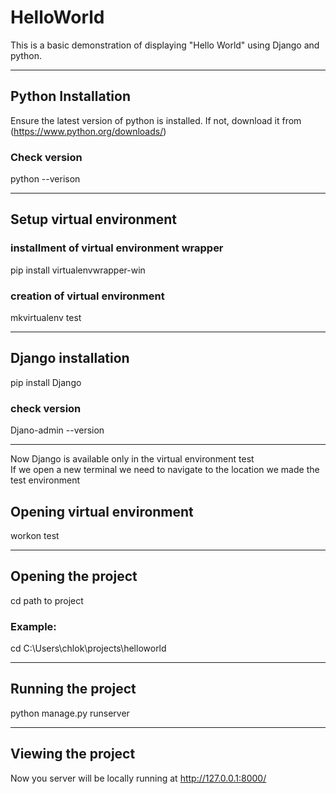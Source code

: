 # HelloWorld
This is a basic demonstration of displaying "Hello World" using Django and python. 

---

## Python Installation 
Ensure the latest version of python is installed.
If not, download it from (https://www.python.org/downloads/)
### Check version 
python --verison 

---

## Setup virtual environment 
### installment of virtual environment wrapper 
pip install virtualenvwrapper-win  
### creation of virtual environment
mkvirtualenv test 

---

## Django installation 
pip install Django 
### check version 
Djano-admin --version 

---

Now Django is available only in the virtual environment test <br/>
If we open a new terminal we need to navigate to the location we made the test environment <br/>
## Opening virtual environment 
workon test 

---

## Opening the project
cd path to project 
### Example:
cd C:\Users\chlok\projects\helloworld

---

## Running the project 
python manage.py runserver 

---

## Viewing the project 
Now you server will be locally running at http://127.0.0.1:8000/



